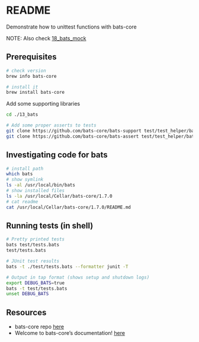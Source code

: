 # README

Demonstrate how to unittest functions with bats-core

NOTE: Also check [18_bats_mock](../18_bats_mock/README.md)

## Prerequisites

```sh
# check version 
brew info bats-core

# install it
brew install bats-core
```

Add some supporting libraries  

```sh
cd ./13_bats

# Add some proper asserts to tests
git clone https://github.com/bats-core/bats-support test/test_helper/bats-support
git clone https://github.com/bats-core/bats-assert test/test_helper/bats-assert  
```

## Investigating code for bats

```sh
# install path
which bats
# show symlink
ls -al /usr/local/bin/bats   
# show installed files
ls -la /usr/local/Cellar/bats-core/1.7.0
# cat readme
cat /usr/local/Cellar/bats-core/1.7.0/README.md     
```

## Running tests (in shell)

```sh
# Pretty printed tests
bats test/tests.bats 
test/tests.bats 

# JUnit test results
bats -t ./test/tests.bats --formatter junit -T

# Output in tap format (shows setup and shutdown logs)
export DEBUG_BATS=true  
bats -t test/tests.bats 
unset DEBUG_BATS
```

## Resources

* bats-core repo [here](https://github.com/bats-core)  
* Welcome to bats-core’s documentation! [here](https://bats-core.readthedocs.io/en/stable/)
